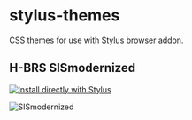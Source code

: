 # stylus-themes

CSS themes for use with [Stylus browser addon](https://add0n.com/stylus.html).

## H-BRS SISmodernized 
[![Install directly with Stylus](https://img.shields.io/badge/Install%20directly%20with-Stylus-00adad.svg)](https://raw.githubusercontent.com/typingbeaver/stylus-themes/main/hbrs/SISmodernized.user.css)

![SISmodernized](https://user-images.githubusercontent.com/74824542/172704127-f97550ea-23eb-43eb-aacd-848f9197475d.png)
